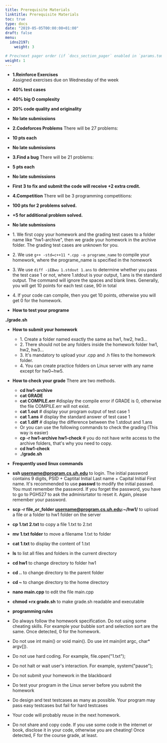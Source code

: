 ```yaml
---
title: Prerequisite Materials
linktitle: Prerequisite Materials
toc: true
type: docs
date: "2019-05-05T00:00:00+01:00"
draft: false
menu:
  idns2197:
    weight: 3

# Prev/next pager order (if `docs_section_pager` enabled in `params.toml`)
weight: 1
---
```




*   **1\.Reinforce Exercises**	
Assigned exercises due on Wednesday of the week
*   **40% test cases**
*   **40% big O complexity**
*   **20% code quality and originality**
*   **No late submissions**	
*   **2\.Codeforces Problems**
There will be 27 problems:
*   **10 pts each**
*   **No late submissions**	
*   **3\.Find a bug**
There will be 21 problems:
*   **5 pts each**
*   **No late submissions**	
*   **First 3 to fix and submit the code will receive +2 extra credit.**	
*   **4\.Competition**
There will be 3 programming competitions:
*   **100 pts for 2 problems solved.**
*   **+5 for additional problem solved.**
*   **No late submissions**	

*   1\. We first copy your homework and the grading test cases to a folder name like "hw1-archive", then we grade your homework in the archive folder. The grading test cases are unknown for you.
*   2\. We use `g++ -std=c++11 *.cpp -o programe_name` to compile your homework, where the programe_name is specified in the homework
*   3\. We use `diff -iEBwu 1.stdout 1.ans` to determine whether you pass the test case 1 or not, where 1.stdout is your output, 1.ans is the standard output. The command will ignore the spaces and blank lines. Generally, you will get 10 points for each test case, 90 in total
*   4\. If your code can compile, then you get 10 points, otherwise you will get 0 for the homework.

*   **How to test your programe**

**./grade.sh**

*   **How to submit your homework**
    *   1\. Create a folder named exactly the same as hw1, hw2, hw3...
    *   2\. There should not be any folders inside the homework folder hw1, hw2, hw3...
    *   3\. It's mandatory to upload your .cpp and .h files to the homework folder.
    *   4\. You can create practice folders on Linux server with any name except for hw0~hw5\.
*   **How to check your grade** There are two methods.
    *   **cd hw1-archive**
    *   **cat GRADE**
    *   **cat COMPILE.err** #display the compile error if GRADE is 0, otherwise the file COMPILE.err will not exist.
    *   **cat 1.out** # display your program output of test case 1
    *   **cat 1.ans** # display the standard answer of test case 1
    *   **cat 1.diff** # display the difference between the 1.stdout and 1.ans
    *   Or you can use the following commands to check the grading (This way is easier)
    *   **cp -r hw1-archive hw1-check** # you do not have write access to the archive folders, that's why you need to copy.
    *   **cd hw1-check**
    *   **./grade.sh**
*   **Frequently used linux commands**

*   **ssh username@program.cs.uh.edu** to login. The initial password contains 9 digits, PSID + Captital Initial Last name + Capital Initial First name. It's recommended to use **passwd** to modify the initial passwd. You must remember the password. If you forget the password, you have to go to PGH527 to ask the adminisrtator to reset it. Again, please remember your password.
*   **scp -r file_or_folder username@program.cs.uh.edu:~/hw1/** to upload a file or a folder to hw1 folder on the server
*   **cp 1.txt 2.txt** to copy a file 1.txt to 2.txt
*   **mv 1.txt folder** to move a filename 1.txt to folder
*   **cat 1.txt** to display the content of 1.txt
*   **ls** to list all files and folders in the current directory
*   **cd hw1** to change directory to folder hw1
*   **cd ..** to change directory to the parent folder
*   **cd ~** to change directory to the home directory
*   **nano main.cpp** to edit the file main.cpp
*   **chmod +rx grade.sh** to make grade.sh readable and executable

*   **programming rules**

*   Do always follow the homework specification. Do not using some cheating skills. For example your bubble sort and selection sort are the same. Once detected, 0 for the homework.
*   Do not use int main() or void main(). Do use int main(int argc, char* argv[]).
*   Do not use hard coding. For example, file.open("1.txt");
*   Do not halt or wait user's interaction. For example, system("pause");
*   Do not submit your homework in the blackboard
*   Do test your program in the Linux server before you submit the homework
*   Do design and test testcases as many as possible. Your program may pass easy testcases but fail for hard testcases
*   Your code will probably reuse in the next homework.
*   Do not share and copy code. If you use some code in the internet or book, disclose it in your code, otherwise you are cheating! Once detected, F for the course grade, at least.